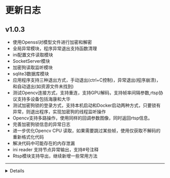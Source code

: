 # 更新日志

## v1.0.3
* 使用Openssl对模型文件进行加密和解密
* 全局异常模块，程序异常退出支持函数清理
* ini配置文件读取模块
* SocketServer模块
* 加密狗读取监听模块
* sqlite3数据库模块
* 应用程序支持三种退出方式，手动退出(ctrl+C控制)，异常退出(程序崩溃)，和自动退出(如资源文件未找到)
* 测试Opencv连接方式，支持重连，支持GPU解码，支持帧率间隔参数,rtsp协议支持多设备包括海康和大华
* 测试加密狗锁的登录方式，支持本机启动和Docker启动两种方式，只要锁有异常，则退出程序，实现加密狗的线程监听操作
* Opencv支持多路操作，使用同样的回调参数图像，同时返回rtsp信息。
* 完善加密狗锁信息的异常日志
* 进一步优化Opencv CPU 读取，如果需要跳过某些帧，使用仅获取不解码的 重新格式化代码
* 解决代码中可能存在的内存泄漏
* ini reader 支持节点异常输出，支持#号注释
* Rtsp模块支持导出，继续新增一些常用方法
---


<details onclose>

## v1.0.2
* Logger日志支持多个单例，使用第一次初始化的结果，实现对不同DLL中输出不一样的内容

## v1.0.1
* log支持输出exception,并根据exitCode是否退出程序
* 解决需要有 dll 接口以供“jade::Logger”的客户端使用的问题
* 新增文件夹操作获取所有图片文件
* 日志输出支持输出退出代码，日志支持AppName
* 系统资源获取，动态获取系统资源情况，包括CPU,内存,GPU内存,磁盘IO,GPU利用率,和操作时间
* 系统资源统计可以生成表格，支持多个不同的操作进行系统资源的统计
* 不强制依赖第三方库，如 SPDLOG 和 NVML,如果没有也不至于报错
* 系统资源获取导出函数准备支持python
* 减小系统资源线程刷新时间
* 平均耗时使用毫秒
* 支持数据库的操作，支持Sqlite所有的数据类型
--- 

## v1.0.0
* 支持文件夹操作
* 支持log操作
* 添加工具类

</details>